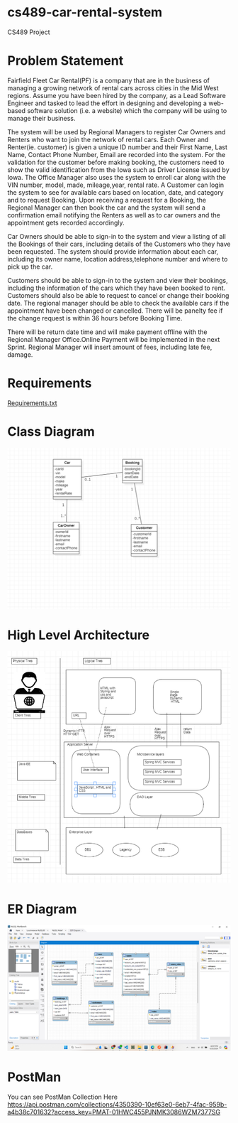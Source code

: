 # cs489-car-rental-system
CS489 Project


# Problem Statement
Fairfield Fleet Car Rental(PF) is a company that are in the business of managing a
growing network of rental cars across cities in the Mid West regions.
Assume you have been hired by the company, as a Lead Software Engineer and
tasked to lead the effort in designing and developing a web-based software solution (i.e. a
website) which the company will be using to manage their business.

The system will be used by Regional Managers to register Car Owners and Renters who want to join the
network of rental cars. Each Owner and Renter(ie. customer) is given a unique ID number and their First Name,
Last Name, Contact Phone Number, Email are recorded into the system. For the validation for the customer before making booking,
the customers need to show the valid identification from the Iowa such as Driver License issued by Iowa.
The Office Manager also uses the system to enroll car along with the VIN number, model, made, mileage,year, rental rate.
A Customer can login the system to see for available cars based on location, date, and category and to request Booking.
Upon receiving a request for a Booking, the Regional Manager can then book the
car and the system will send a confirmation email notifying the Renters as well as to car owners and the
appointment gets recorded accordingly.

Car Owners should be able to sign-in to the system and view a listing of all the Bookings of their cars,
including details of the Customers who they have been requested.
The system should provide information about each car, including its owner name, location address,telephone number and where to pick up the car.

Customers should be able to sign-in to the system and view their bookings, including the information of
the cars which they have been booked to rent. Customers should also be able to request to cancel or change their booking date.
The regional manager should be able to check the available cars if the appointment have been changed or cancelled.
There will be panelty fee if the change request is within 36 hours before Booking Time.

There will be return date time and will make payment offline with the Regional Manager Office.Online Payment will be implemented in the next Sprint.
Regional Manager will insert amount of fees, including late fee, damage.

# Requirements
[Requirements.txt](ProjectRelated%2FRequirements.txt)

# Class Diagram
![Class Diagram.png](ProjectRelated%2FDiagram%2FClass%20Diagram.png)

# High Level Architecture
![Architexture.png](ProjectRelated%2FDiagram%2FArchitexture.png)

# ER Diagram
![ERDiagram.png](ProjectRelated%2FDiagram%2FERDiagram.png)

# PostMan
You can see PostMan Collection Here https://api.postman.com/collections/4350390-10ef63e0-6eb7-4fac-959b-a4b38c701632?access_key=PMAT-01HWC455PJNMK3086WZM7377SG